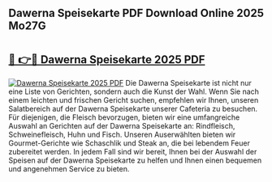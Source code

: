 ## Dawerna Speisekarte PDF Download Online 2025 Mo27G

# <h2><a href="http://gc9atb.nevu.top/?p=Dawerna+Speisekarte">🔗 👉🔴 Dawerna Speisekarte 2025 PDF</a></h2>

[![Dawerna Speisekarte 2025 PDF](https://i.imgur.com/dBaPXMq.png)](http://gc9atb.nevu.top/?p=Dawerna+Speisekarte)
Die Dawerna Speisekarte ist nicht nur eine Liste von Gerichten, sondern auch die Kunst der Wahl. Wenn Sie nach einem leichten und frischen Gericht suchen, empfehlen wir Ihnen, unseren Salatbereich auf der Dawerna Speisekarte unserer Cafeteria zu besuchen. Für diejenigen, die Fleisch bevorzugen, bieten wir eine umfangreiche Auswahl an Gerichten auf der Dawerna Speisekarte an: Rindfleisch, Schweinefleisch, Huhn und Fisch. Unseren Auserwählten bieten wir Gourmet-Gerichte wie Schaschlik und Steak an, die bei lebendem Feuer zubereitet werden. In jedem Fall sind wir bereit, Ihnen bei der Auswahl der Speisen auf der Dawerna Speisekarte zu helfen und Ihnen einen bequemen und angenehmen Service zu bieten.

